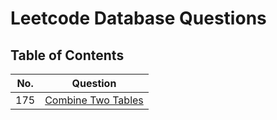 # Leetcode Database Questions

## Table of Contents

| No. | Question |
| --- | -------- |
| 175 | [Combine Two Tables](./questions/175_combine_two_tables.md) |